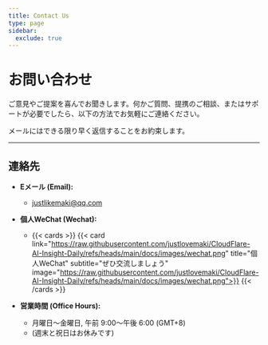 ```yaml
---
title: Contact Us
type: page
sidebar:
  exclude: true
---
```

# お問い合わせ

ご意見やご提案を喜んでお聞きします。何かご質問、提携のご相談、またはサポートが必要でしたら、以下の方法でお気軽にご連絡ください。

メールにはできる限り早く返信することをお約束します。

---

## **連絡先**

*   **Eメール (Email):**
    *   [justlikemaki@qq.com](mailto:justlikemaki@qq.com)

*   **個人WeChat (Wechat):**
    *   {{< cards >}}
        {{< card link="https://raw.githubusercontent.com/justlovemaki/CloudFlare-AI-Insight-Daily/refs/heads/main/docs/images/wechat.png" title="個人WeChat" subtitle="ぜひ交流しましょう" image="https://raw.githubusercontent.com/justlovemaki/CloudFlare-AI-Insight-Daily/refs/heads/main/docs/images/wechat.png">}}
        {{< /cards >}}

*   **営業時間 (Office Hours):**
    *   月曜日～金曜日, 午前 9:00～午後 6:00 (GMT+8)
    *   (週末と祝日はお休みです)